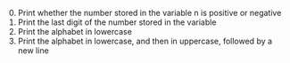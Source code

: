 0. Print whether the number stored in the variable n is positive or negative
1. Print the last digit of the number stored in the variable
2. Print the alphabet in lowercase
3. Print the alphabet in lowercase, and then in uppercase, followed by a new line
